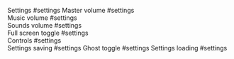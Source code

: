 Settings               #settings
    Master volume      #settings            
    Music volume       #settings            
    Sounds volume      #settings            
    Full screen toggle #settings                
    Controls           #settings        
    Settings saving    #settings
    Ghost toggle       #settings
    Settings loading   #settings